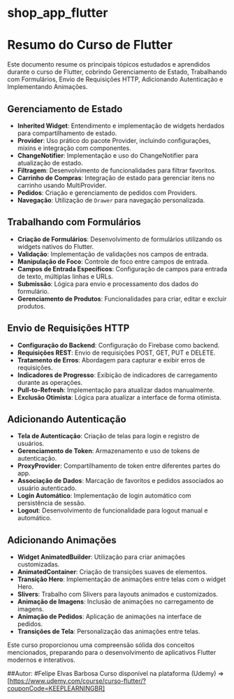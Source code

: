 # shop_app_flutter

# Resumo do Curso de Flutter

Este documento resume os principais tópicos estudados e aprendidos durante o curso de Flutter, cobrindo Gerenciamento de Estado, Trabalhando com Formulários, Envio de Requisições HTTP, Adicionando Autenticação e Implementando Animações.

## Gerenciamento de Estado
- **Inherited Widget**: Entendimento e implementação de widgets herdados para compartilhamento de estado.
- **Provider**: Uso prático do pacote Provider, incluindo configurações, mixins e integração com componentes.
- **ChangeNotifier**: Implementação e uso do ChangeNotifier para atualização de estado.
- **Filtragem**: Desenvolvimento de funcionalidades para filtrar favoritos.
- **Carrinho de Compras**: Integração de estado para gerenciar itens no carrinho usando MultiProvider.
- **Pedidos**: Criação e gerenciamento de pedidos com Providers.
- **Navegação**: Utilização de `Drawer` para navegação personalizada.

## Trabalhando com Formulários
- **Criação de Formulários**: Desenvolvimento de formulários utilizando os widgets nativos do Flutter.
- **Validação**: Implementação de validações nos campos de entrada.
- **Manipulação de Foco**: Controle de foco entre campos de entrada.
- **Campos de Entrada Específicos**: Configuração de campos para entrada de texto, múltiplas linhas e URLs.
- **Submissão**: Lógica para envio e processamento dos dados do formulário.
- **Gerenciamento de Produtos**: Funcionalidades para criar, editar e excluir produtos.

## Envio de Requisições HTTP
- **Configuração do Backend**: Configuração do Firebase como backend.
- **Requisições REST**: Envio de requisições POST, GET, PUT e DELETE.
- **Tratamento de Erros**: Abordagem para capturar e exibir erros de requisições.
- **Indicadores de Progresso**: Exibição de indicadores de carregamento durante as operações.
- **Pull-to-Refresh**: Implementação para atualizar dados manualmente.
- **Exclusão Otimista**: Lógica para atualizar a interface de forma otimista.

## Adicionando Autenticação
- **Tela de Autenticação**: Criação de telas para login e registro de usuários.
- **Gerenciamento de Token**: Armazenamento e uso de tokens de autenticação.
- **ProxyProvider**: Compartilhamento de token entre diferentes partes do app.
- **Associação de Dados**: Marcação de favoritos e pedidos associados ao usuário autenticado.
- **Login Automático**: Implementação de login automático com persistência de sessão.
- **Logout**: Desenvolvimento de funcionalidade para logout manual e automático.

## Adicionando Animações
- **Widget AnimatedBuilder**: Utilização para criar animações customizadas.
- **AnimatedContainer**: Criação de transições suaves de elementos.
- **Transição Hero**: Implementação de animações entre telas com o widget Hero.
- **Slivers**: Trabalho com Slivers para layouts animados e customizados.
- **Animação de Imagens**: Inclusão de animações no carregamento de imagens.
- **Animação de Pedidos**: Aplicação de animações na interface de pedidos.
- **Transições de Tela**: Personalização das animações entre telas.

Este curso proporcionou uma compreensão sólida dos conceitos mencionados, preparando para o desenvolvimento de aplicativos Flutter modernos e interativos.

##Autor:
#Felipe Elvas Barbosa
Curso disponível na plataforma (Udemy) => [https://www.udemy.com/course/curso-flutter/?couponCode=KEEPLEARNINGBR]
